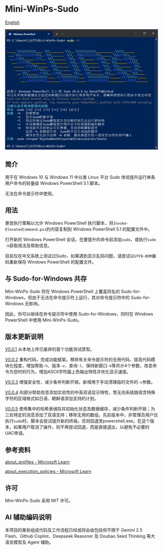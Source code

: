 # Mini-WinPs-Sudo  
[English](https://github.com/BossK73/Mini-WinPs-Sudo/blob/main/README.md)

![image](https://github.com/BossK73/Mini-WinPs-Sudo/blob/main/Pictures4Readme/Run_Sudo_h_V0.0.5_CHS.png)

## 简介
用于在 Windows 10 与 Windows 11 中以类 Linux 平台 Sudo 体验提升运行单条用户命令的轻量级 Windows PowerShell 5.1 脚本。

无法在命令提示符中使用。

## 用法
更改执行策略以允许 Windows PowerShell 执行脚本，将`Invoke-ElevatedCommand.ps1`的内容复制到 Windows PowerShell 5.1 的配置文件中。

打开新的 Windows PowerShell 会话，在要提升的命令前添加`sudo`，或执行`sudo -h`获取用法及帮助信息。

目前仅在中文系统上测试过Sudo，如果遇到显示乱码问题，请尝试以`UTF8-BOM`编码重新保存 Windows PowerShell 的配置文件。

## 与 Sudo-for-Windows 共存
Mini-WinPs-Sudo 将在 Windows PowerShell 上覆盖同名的 Sudo-for-Windows，但由于无法在命令提示符上运行，其对命令提示符中的 Sudo-for-Windows 无影响。

因此，你可以继续在命令提示符中使用 Sudo-for-Windows，同时在 Windows PowerShell 中使用 Mini-WinPs-Sudo。

## 版本更新说明
[V0.0.1](https://github.com/BossK73/Mini-WinPs-Sudo/releases/tag/V0.0.1) 从本地上传已废弃的首个功能测试原型。

[V0.0.2](https://github.com/BossK73/Mini-WinPs-Sudo/releases/tag/V0.0.2) 重构代码，完成功能框架。移除有关命令提示符的无用代码，提高代码模块化程度，增加帮助`-h`、版本`-v`、查询`-l`、保持新窗口`-k`等共计4个参数，改变命令为空时的行为，增加ASCII字符画上色输出特性并优化显示速度。

[V0.0.3](https://github.com/BossK73/Mini-WinPs-Sudo/releases/tag/V0.0.3) 增强安全性，减少条件判断开销，新增用于手动清理临时文件的`-c`参数。

[V0.0.4](https://github.com/BossK73/Mini-WinPs-Sudo/releases/tag/V0.0.4) 向部分帮助信息添加实验性的中英双语显示特性，暂无向系统路径含特殊字符的区域格式如日语、朝鲜语添加支持的计划。

[V0.0.5](https://github.com/BossK73/Mini-WinPs-Sudo/releases/tag/V0.0.5) 使用集中的哈希表储存并初始化状态及数据缓存，减少条件判断开销；为三处特定的消息添加了双语支持；移除无用的数组。先前版本中，非管理员用户仅执行`sudo`时，脚本会尝试提升新的终端，否则回退至powershell.exe。在这个版本，如果用户取消了操作，则不再尝试回退，而是直接退出，以避免不必要的UAC申请。

## 参考资料
[about_profiles - Microsoft Learn](https://learn.microsoft.com/en-us/powershell/module/microsoft.powershell.core/about/about_profiles?view=powershell-5.1)

[about_execution_policies - Microsoft Learn](https://learn.microsoft.com/zh-cn/powershell/module/microsoft.powershell.core/about/about_execution_policies?view=powershell-5.1)

## 许可
Mini-WinPs-Sudo 采用 MIT 许可。

## AI 辅助编码说明
本项目的某些组成代码及工作流程已经或将会由包括但不限于 Gemini 2.5 Flash、Github Copilot、Deepseek Reasoner 及 Doubao Seed Thinking 等大语言模型及 Agent 辅助。
